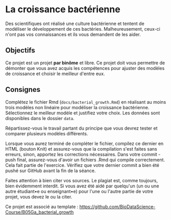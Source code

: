 # La croissance bactérienne

Des scientifiques ont réalisé une culture bactérienne et tentent de modéliser le développement de ces bactéries. Malheureusement, ceux-ci n'ont pas vos connaissances et ils vous demandent de les aider.

## Objectifs

Ce projet est un projet **par binôme** et libre. Ce projet doit vous permettre de démonter que vous avez acquis les compétences pour ajuster des modèles de croissance et choisir le meilleur d'entre eux.

## Consignes

Complétez le fichier Rmd (`docs/bacterial_growth.Rmd`) en réalisant au moins trois modèles non linéaire pour modéliser la croissance bactérienne. Sélectionnez le meilleur modèle et justifiez votre choix. Les données sont disponibles dans le dossier `data`.

Répartissez-vous le travail partant du principe que vous devrez tester et comparer plusieurs modèles différents.

Lorsque vous aurez terminé de compléter le fichier, compilez ce dernier en HTML (bouton Knit) et assurez-vous que la compilation s'est faites sans erreurs, sinon, apportez les corrections nécessaires. Dans votre commit - push final, assurez-vous d'avoir un fichiers .Rmd qui compile correctement. Cela fait partie de l'exercice. Vérifiez que votre dernier commit a bien été pushé sur GitHub avant la fin de la séance.

Faites attention à bien citer vos sources. Le plagiat est, comme toujours, bien évidemment interdit. Si vous avez été aidé par quelqu'un (un ou une autre étudiant•e ou enseignant•e) pour l'une ou l'autre partie de votre projet, vous devez le ou la citer.

Ce projet est associé au template : <https://github.com/BioDataScience-Course/B05Ga_bacterial_growth>

<!-- Note: les données viennent de nlsMicrobio -->
